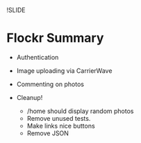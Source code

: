 !SLIDE
# Flockr Summary

* Authentication
* Image uploading via CarrierWave
* Commenting on photos


* Cleanup!
    * /home should display random photos
    * Remove unused tests.
    * Make links nice buttons
    * Remove JSON
